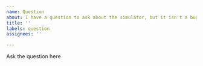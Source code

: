 ```yaml
---
name: Question
about: I have a question to ask about the simulator, but it isn't a bug or enhancement.
title: ''
labels: question
assignees: ''

---
```


Ask the question here
